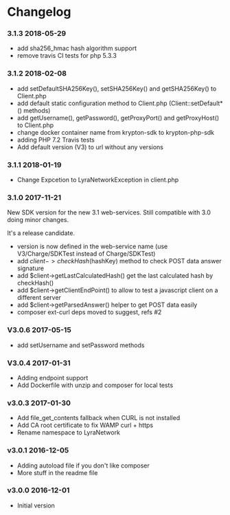 # Changelog

### 3.1.3 2018-05-29

- add sha256_hmac hash algorithm support
- remove travis CI tests for php 5.3.3

### 3.1.2 2018-02-08

- add setDefaultSHA256Key(), setSHA256Key() and getSHA256Key() to Client.php
- add default static configuration method to Client.php (Client::setDefault*() methods)
- add getUsername(), getPassword(), getProxyPort() and getProxyHost() to Client.php
- change docker container name from krypton-sdk to krypton-php-sdk
- adding PHP 7.2 Travis tests
- Add default version (V3) to url without any versions

### 3.1.1 2018-01-19

- Change Expcetion to LyraNetworkException in client.php

### 3.1.0 2017-11-21

New SDK version for the new 3.1 web-services.
Still compatible with 3.0 doing minor changes.

It's a release candidate.

- version is now defined in the web-service name (use V3/Charge/SDKTest instead of Charge/SDKTest)
- add $client->checkHash($hashKey) method to check POST data answer signature
- add $client->getLastCalculatedHash() get the last calculated hash by checkHash()
- add $client->getClientEndPoint() to allow to test a javascript client on a different server
- add $client->getParsedAnswer() helper to get POST data easily 
- composer ext-curl deps moved to suggest, refs #2

### V3.0.6 2017-05-15

- add setUsername and setPassword methods

### V3.0.4 2017-01-31

- Adding endpoint support
- Add Dockerfile with unzip and composer for local tests

### v3.0.3 2017-01-30

- Add file_get_contents fallback when CURL is not installed
- Add CA root certificate to fix WAMP curl + https 
- Rename namespace to LyraNetwork

### v3.0.1 2016-12-05

- Adding autoload file if you don't like composer
- More stuff in the readme file

### v3.0.0 2016-12-01

- Initial version